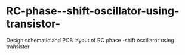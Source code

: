 # RC-phase--shift-oscillator-using-transistor-
Design schematic and PCB layout of RC phase -shift oscillator using transistor 
